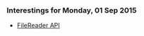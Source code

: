 ### Interestings for Monday, 01 Sep 2015

- [FileReader API](https://developer.mozilla.org/en/docs/Web/API/FileReader)
